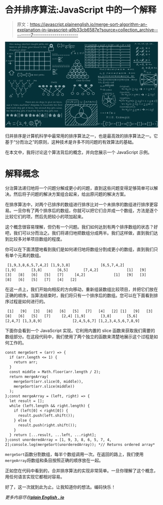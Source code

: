 # 合并排序算法:JavaScript 中的一个解释

> 原文：<https://javascript.plainenglish.io/merge-sort-algorithm-an-explanation-in-javascript-a9b33cb6587e?source=collection_archive---------7----------------------->

![](img/79ba537aeab762cfd1ffa11914a38eab.png)

归并排序是计算机科学中最常用的排序算法之一，也是最高效的排序算法之一。它基于“分而治之”的原则，这种技术是许多不同问题的有效算法的基础。

在本文中，我将讨论这个算法背后的概念，并向您展示一个 JavaScript 示例。

# 解释概念

分治算法递归地将一个问题分解成更小的问题，直到这些问题变得足够简单可以解决。然后将子问题的解决方案组合起来，给出原问题的解决方案。

在排序算法中，对两个已排序的数组进行排序比对一个未排序的数组进行排序更容易。一旦你有了两个排序后的数组，你就可以把它们合并成一个数组，方法是逐个比较它们的项，然后先把较小的项加起来。

这个概念很容易理解，但仍有一个问题。我们如何达到有两个排序数组的状态？好吧，我们可以分而治之。我们将递归地把数组分成两半。我们这样做，直到我们达到比较多对单项目数组的程度。

你可以在下面清楚地看到我们是如何递归地将数组分割成更小的数组，直到我们只有单个元素的数组。

```
 [1,9,3,8,6,5,7,4,2] [1,9,3,8]              [6,5,7,4,2]             [1,9]       [3,8]       [6,5]       [7,4,2]             [1]   [9]   [3]   [8]   [6]   [5]   [7]     [4,2]             [1]   [9]   [3]   [8]   [6]   [5]   [7]   [4]   [2]
```

在这一点上，我们开始向相反的方向移动，重新组装数组比较项目，并把它们放在正确的顺序。当算法结束时，我们将只有一个排序后的数组。您可以在下面看到排序过程是如何进行的。

```
 [1]   [9]   [3]   [8]   [6]   [5]   [7]   [4]   [2] [1]   [9]   [3]   [8]   [6]   [5]   [7]     [2,4] [1,9]       [3,8]       [5,6]       [2,4,7] [1,3,8,9]              [2,4,5,6,7] [1,2,3,4,5,6,7,8,9]
```

下面你会看到一个 JavaScript 实现。它利用内置的 slice 函数来获取我们需要的数组部分。在这段代码中，我们使用了两个独立的函数来清楚地展示这个过程是如何工作的。

```
const mergeSort = (arr) => {
  if (arr.length <= 1) {
    return arr;
  }
  const middle = Math.floor(arr.length / 2);
  return mergeArray(
    mergeSort(arr.slice(0, middle)), 
    mergeSort(arr.slice(middle))
  );
};const mergeArray = (left, right) => {
  let result = [];
  while (left.length && right.length) {
    if (left[0] < right[0]) {
      result.push(left.shift());
    } else {
      result.push(right.shift());
    }
  } return [...result, ...left, ...right];
};const unorderedArray = [1, 9, 3, 8, 6, 5, 7, 4, 2];console.log(mergeSort(unorderedArray)); *// Returns ordered array*
```

`mergeSort`函数分割数组，每半个数组调用一次。在返回的路上，我们使用`mergeArray`将数组和条目按照正确的顺序放在一起。

正如您在代码中看到的，合并排序算法的实现非常简单。一旦你理解了这个概念，用任何语言实现它都相对容易。

好了，这一次就到此为止。让我知道你的想法。编码快乐！

*更多内容尽在*[***plain English . io***](http://plainenglish.io/)